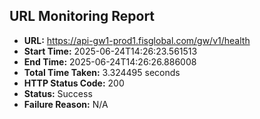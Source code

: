 ## URL Monitoring Report

- **URL:** https://api-gw1-prod1.fisglobal.com/gw/v1/health
- **Start Time:** 2025-06-24T14:26:23.561513
- **End Time:** 2025-06-24T14:26:26.886008
- **Total Time Taken:** 3.324495 seconds
- **HTTP Status Code:** 200
- **Status:** Success
- **Failure Reason:** N/A
